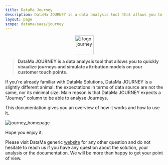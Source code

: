 ```yaml
---
title: DataMa Journey
description: DataMa JOURNEY is a data analysis tool that allows you to quickly visualize journeys and simulate attribution models on your customer touch points.
layout: page
scope: datama/saas/journey
---
```


<center><img src="{{site.url}}/{{site.baseurl}}/core_app/new/images/journey_icon.jpg" alt="logo journey" style="height:60px;"/></center>


> **DataMa JOURNEY is a data analysis tool that allows you to quickly visualize journeys and simulate attribution models on your customer touch points.**

If you're already familiar with DataMa Solutions, DataMa JOURNEY is a slightly different animal: the expectations in terms of data source are not the same, nor its minimal size. Main reason is that DataMa JOURNEY expects a "Journey" column to be able to analyse Journeys.

This documentation gives you an overview of how it works and how to use it.

![journey_homepage]({{site.url}}/{{site.baseurl}}/core_app/new/journey/images/journey_introduction.jpg)

Hope you enjoy it.

Please visit DataMa generic [website](https://datama.fr/lets-talk/) for any other question and do not hesitate to reach us if you have any question about the solution, your analysis or the documentation. We will be more than happy to get your point of view.
